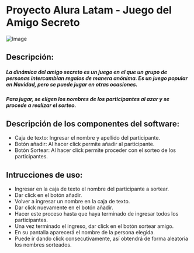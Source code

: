 # Proyecto Alura Latam - Juego del Amigo Secreto
![Image](https://github.com/user-attachments/assets/bd7b87b6-0749-4d3c-a9e9-fa12f8f37dba)
## Descripción:
##### La dinámica del amigo secreto es un juego en el que un grupo de personas intercambian regalos de manera anónima. Es un juego popular en Navidad, pero se puede jugar en otras ocasiones.
##### Para jugar, se eligen los nombres de los participantes al azar y se procede a realizar el sorteo.

## Descripción de los componentes del software:
- Caja de texto: Ingresar el nombre y apellido del participante.
- Botón añadir: Al hacer click permite añadir al participante.
- Botón Sortear: Al hacer click permite proceder con el sorteo de los participantes.

## Intrucciones de uso:
- Ingresar en la caja de texto el nombre del participante a sortear.
- Dar click en el botón añadir.
- Volver a ingresar un nombre en la caja de texto.
- Dar click nuevamente en el botón añadir.
- Hacer este proceso hasta que haya terminado de ingresar todos los participantes.
- Una vez terminado el ingreso, dar click en el botón sortear amigo.
- En su pantalla aparecerá el nombre de la persona elegida.
- Puede ir dando click consecutivamente, así obtendrá de forma aleatoria los nombres sorteados.


